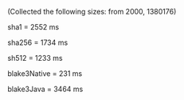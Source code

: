 (Collected the following sizes: from 2000, 1380176)

sha1   = 2552 ms

sha256 = 1734 ms

sh512 = 1233 ms

blake3Native = 231 ms         

blake3Java = 3464 ms